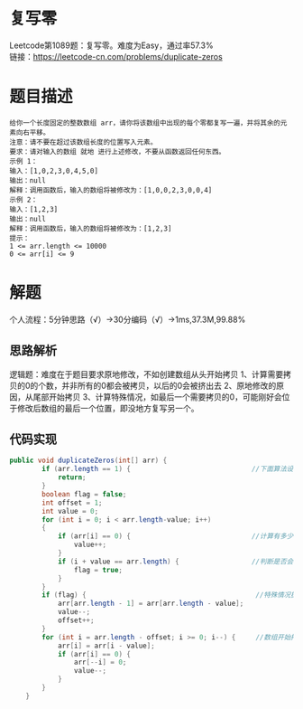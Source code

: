 # 复写零
Leetcode第1089题：复写零。难度为Easy，通过率57.3%  
链接：https://leetcode-cn.com/problems/duplicate-zeros
# 题目描述
    给你一个长度固定的整数数组 arr，请你将该数组中出现的每个零都复写一遍，并将其余的元素向右平移。
    注意：请不要在超过该数组长度的位置写入元素。
    要求：请对输入的数组 就地 进行上述修改，不要从函数返回任何东西。
    示例 1：
    输入：[1,0,2,3,0,4,5,0]
    输出：null
    解释：调用函数后，输入的数组将被修改为：[1,0,0,2,3,0,0,4]
    示例 2：
    输入：[1,2,3]
    输出：null
    解释：调用函数后，输入的数组将被修改为：[1,2,3]
    提示：
    1 <= arr.length <= 10000
    0 <= arr[i] <= 9
# 解题
个人流程：5分钟思路（√）->30分编码（√）->1ms,37.3M,99.88%
## 思路解析
逻辑题：难度在于题目要求原地修改，不如创建数组从头开始拷贝
1、计算需要拷贝的0的个数，并非所有的0都会被拷贝，以后的0会被挤出去
2、原地修改的原因，从尾部开始拷贝
3、计算特殊情况，如最后一个需要拷贝的0，可能刚好会位于修改后数组的最后一个位置，即没地方复写另一个。

## 代码实现  
```java
public void duplicateZeros(int[] arr) {
        if (arr.length == 1) {                              //下面算法设计不合理，需要直接返回长度1的
            return;
        }
        boolean flag = false;
        int offset = 1;
        int value = 0;
        for (int i = 0; i < arr.length-value; i++)        
        {
            if (arr[i] == 0) {                              //计算有多少个0需要复写
                value++;
            }
            if (i + value == arr.length) {                  //判断是否会出现3的特殊情况
                flag = true;
            }
        }
        if (flag) {                                          //特殊情况提前处理
            arr[arr.length - 1] = arr[arr.length - value];
            value--;
            offset++;
        }
        for (int i = arr.length - offset; i >= 0; i--) {     //数组开始拷贝
            arr[i] = arr[i - value];
            if (arr[i] == 0) {
                arr[--i] = 0;
                value--;
            }
        }
    }
```
